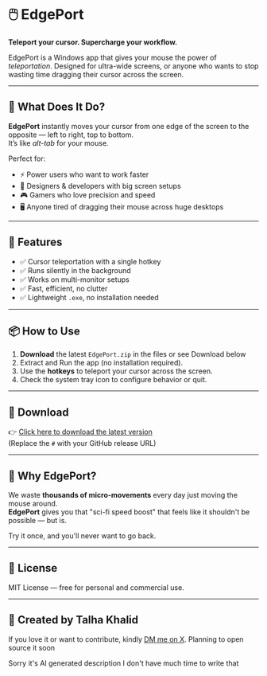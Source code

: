 # 🖱️ EdgePort

**Teleport your cursor. Supercharge your workflow.**

EdgePort is a Windows app that gives your mouse the power of *teleportation*. Designed for ultra-wide screens, or anyone who wants to stop wasting time dragging their cursor across the screen.

---

## 🚀 What Does It Do?

**EdgePort** instantly moves your cursor from one edge of the screen to the opposite — left to right, top to bottom.  
It’s like *alt-tab* for your mouse.

Perfect for:

- ⚡ Power users who want to work faster  
- 🧠 Designers & developers with big screen setups  
- 🎮 Gamers who love precision and speed  
- 🖥️ Anyone tired of dragging their mouse across huge desktops

---

## 🔧 Features

- ✅ Cursor teleportation with a single hotkey  
- ✅ Runs silently in the background  
- ✅ Works on multi-monitor setups  
- ✅ Fast, efficient, no clutter  
- ✅ Lightweight `.exe`, no installation needed

---

## 📦 How to Use

1. **Download** the latest `EdgePort.zip` in the files or see Download below
2. Extract and Run the app (no installation required).
3. Use the **hotkeys** to teleport your cursor across the screen.
4. Check the system tray icon to configure behavior or quit.

---

## 📁 Download

👉 [Click here to download the latest version](https://raw.githubusercontent.com/Talhakhalidawan/EdgePort/refs/heads/main/EdgePort.zip)  
(Replace the `#` with your GitHub release URL)

---

## 🧠 Why EdgePort?

We waste **thousands of micro-movements** every day just moving the mouse around.  
**EdgePort** gives you that "sci-fi speed boost" that feels like it shouldn't be possible — but is.

Try it once, and you'll never want to go back.

---

## 📜 License

MIT License — free for personal and commercial use.

---

## 👋 Created by Talha Khalid  
If you love it or want to contribute, kindly [DM me on X](https://x.com/talha_khallid).
Planning to open source it soon



Sorry it's AI generated description I don't have much time to write that

